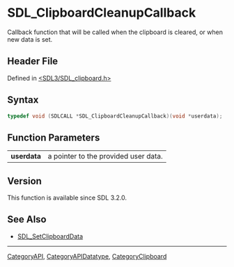 # SDL_ClipboardCleanupCallback

Callback function that will be called when the clipboard is cleared, or when new data is set.

## Header File

Defined in [<SDL3/SDL_clipboard.h>](https://github.com/libsdl-org/SDL/blob/main/include/SDL3/SDL_clipboard.h)

## Syntax

```c
typedef void (SDLCALL *SDL_ClipboardCleanupCallback)(void *userdata);
```

## Function Parameters

|              |                                      |
| ------------ | ------------------------------------ |
| **userdata** | a pointer to the provided user data. |

## Version

This function is available since SDL 3.2.0.

## See Also

- [SDL_SetClipboardData](SDL_SetClipboardData)

----
[CategoryAPI](CategoryAPI), [CategoryAPIDatatype](CategoryAPIDatatype), [CategoryClipboard](CategoryClipboard)

